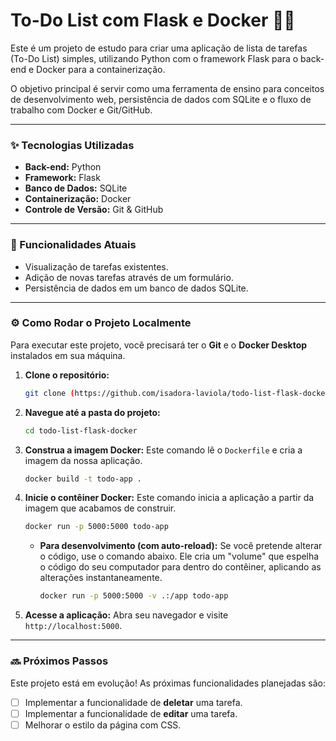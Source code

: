 # To-Do List com Flask e Docker 📝🐳

Este é um projeto de estudo para criar uma aplicação de lista de tarefas (To-Do List) simples, utilizando Python com o framework Flask para o back-end e Docker para a containerização.

O objetivo principal é servir como uma ferramenta de ensino para conceitos de desenvolvimento web, persistência de dados com SQLite e o fluxo de trabalho com Docker e Git/GitHub.

---

### ✨ Tecnologias Utilizadas

* **Back-end:** Python
* **Framework:** Flask
* **Banco de Dados:** SQLite
* **Containerização:** Docker
* **Controle de Versão:** Git & GitHub

---

### 🚀 Funcionalidades Atuais

* Visualização de tarefas existentes.
* Adição de novas tarefas através de um formulário.
* Persistência de dados em um banco de dados SQLite.

---

### ⚙️ Como Rodar o Projeto Localmente

Para executar este projeto, você precisará ter o **Git** e o **Docker Desktop** instalados em sua máquina.

1.  **Clone o repositório:**
    ```bash
    git clone (https://github.com/isadora-laviola/todo-list-flask-docker.git)
    ```

2.  **Navegue até a pasta do projeto:**
    ```bash
    cd todo-list-flask-docker
    ```

3.  **Construa a imagem Docker:**
    Este comando lê o `Dockerfile` e cria a imagem da nossa aplicação.
    ```bash
    docker build -t todo-app .
    ```

4.  **Inicie o contêiner Docker:**
    Este comando inicia a aplicação a partir da imagem que acabamos de construir.
    ```bash
    docker run -p 5000:5000 todo-app
    ```

    * **Para desenvolvimento (com auto-reload):** Se você pretende alterar o código, use o comando abaixo. Ele cria um "volume" que espelha o código do seu computador para dentro do contêiner, aplicando as alterações instantaneamente.
        ```bash
        docker run -p 5000:5000 -v .:/app todo-app
        ```

5.  **Acesse a aplicação:**
    Abra seu navegador e visite `http://localhost:5000`.

---

### 🔜 Próximos Passos

Este projeto está em evolução! As próximas funcionalidades planejadas são:
* [ ] Implementar a funcionalidade de **deletar** uma tarefa.
* [ ] Implementar a funcionalidade de **editar** uma tarefa.
* [ ] Melhorar o estilo da página com CSS.